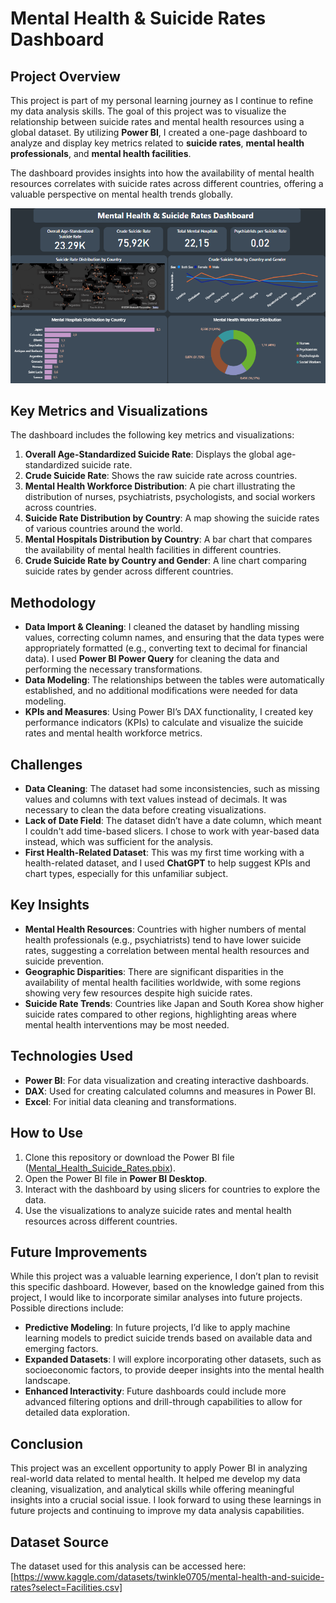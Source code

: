 # **Mental Health & Suicide Rates Dashboard**

## **Project Overview**

This project is part of my personal learning journey as I continue to refine my data analysis skills. The goal of this project was to visualize the relationship between suicide rates and mental health resources using a global dataset. By utilizing **Power BI**, I created a one-page dashboard to analyze and display key metrics related to **suicide rates**, **mental health professionals**, and **mental health facilities**.

The dashboard provides insights into how the availability of mental health resources correlates with suicide rates across different countries, offering a valuable perspective on mental health trends globally.

![Mental Health & Suicide Rates Dashboard](https://github.com/Nkanyisogwane/Data-Analysis-Personal-Projects/blob/main/Mental-Health-Suicide-Rate/Mental.png?raw=true)

## **Key Metrics and Visualizations**

The dashboard includes the following key metrics and visualizations:

1.  **Overall Age-Standardized Suicide Rate**: Displays the global age-standardized suicide rate.
2.  **Crude Suicide Rate**: Shows the raw suicide rate across countries.
3.  **Mental Health Workforce Distribution**: A pie chart illustrating the distribution of nurses, psychiatrists, psychologists, and social workers across countries.
4.  **Suicide Rate Distribution by Country**: A map showing the suicide rates of various countries around the world.
5.  **Mental Hospitals Distribution by Country**: A bar chart that compares the availability of mental health facilities in different countries.
6.  **Crude Suicide Rate by Country and Gender**: A line chart comparing suicide rates by gender across different countries.

## **Methodology**

- **Data Import & Cleaning**: I cleaned the dataset by handling missing values, correcting column names, and ensuring that the data types were appropriately formatted (e.g., converting text to decimal for financial data). I used **Power BI Power Query** for cleaning the data and performing the necessary transformations.
- **Data Modeling**: The relationships between the tables were automatically established, and no additional modifications were needed for data modeling.
- **KPIs and Measures**: Using Power BI’s DAX functionality, I created key performance indicators (KPIs) to calculate and visualize the suicide rates and mental health workforce metrics.

## **Challenges**

- **Data Cleaning**: The dataset had some inconsistencies, such as missing values and columns with text values instead of decimals. It was necessary to clean the data before creating visualizations.
- **Lack of Date Field**: The dataset didn’t have a date column, which meant I couldn't add time-based slicers. I chose to work with year-based data instead, which was sufficient for the analysis.
- **First Health-Related Dataset**: This was my first time working with a health-related dataset, and I used **ChatGPT** to help suggest KPIs and chart types, especially for this unfamiliar subject.

## **Key Insights**

- **Mental Health Resources**: Countries with higher numbers of mental health professionals (e.g., psychiatrists) tend to have lower suicide rates, suggesting a correlation between mental health resources and suicide prevention.
- **Geographic Disparities**: There are significant disparities in the availability of mental health facilities worldwide, with some regions showing very few resources despite high suicide rates.
- **Suicide Rate Trends**: Countries like Japan and South Korea show higher suicide rates compared to other regions, highlighting areas where mental health interventions may be most needed.

## **Technologies Used**

- **Power BI**: For data visualization and creating interactive dashboards.
- **DAX**: Used for creating calculated columns and measures in Power BI.
- **Excel**: For initial data cleaning and transformations.

## **How to Use**

1. Clone this repository or download the Power BI file ([Mental_Health_Suicide_Rates.pbix](https://github.com/Nkanyisogwane/Data-Analysis-Personal-Projects/blob/main/Mental-Health-Suicide-Rate/mentalHealthandSuicideRates.pbix)).
2. Open the Power BI file in **Power BI Desktop**.
3. Interact with the dashboard by using slicers for countries to explore the data.
4. Use the visualizations to analyze suicide rates and mental health resources across different countries.

## **Future Improvements**

While this project was a valuable learning experience, I don’t plan to revisit this specific dashboard. However, based on the knowledge gained from this project, I would like to incorporate similar analyses into future projects. Possible directions include:

- **Predictive Modeling**: In future projects, I’d like to apply machine learning models to predict suicide trends based on available data and emerging factors.
- **Expanded Datasets**: I will explore incorporating other datasets, such as socioeconomic factors, to provide deeper insights into the mental health landscape.
- **Enhanced Interactivity**: Future dashboards could include more advanced filtering options and drill-through capabilities to allow for detailed data exploration.

## **Conclusion**

This project was an excellent opportunity to apply Power BI in analyzing real-world data related to mental health. It helped me develop my data cleaning, visualization, and analytical skills while offering meaningful insights into a crucial social issue. I look forward to using these learnings in future projects and continuing to improve my data analysis capabilities.

## **Dataset Source**

The dataset used for this analysis can be accessed here: [https://www.kaggle.com/datasets/twinkle0705/mental-health-and-suicide-rates?select=Facilities.csv]
